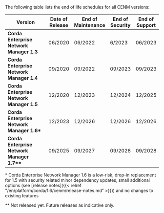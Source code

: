 The following table lists the end of life schedules for all CENM versions:

<style>
table th:first-of-type {
    width: 40%;
}
table th:nth-of-type(2) {
    width: 15%;
}
table th:nth-of-type(3) {
    width: 15%;
}
table th:nth-of-type(4) {
    width: 15%;
}
table th:nth-of-type(5) {
    width: 15%;
}
</style>

| Version                                        | Date of Release     | End of Maintenance     | End of Security     | End of Support     |
| ---------------------------------------------- | ------------------- | ---------------------- | ------------------- | ------------------ |
| **Corda Enterprise Network Manager 1.3**       | 06/2020             | 06/2022                | 6/2023              | 06/2023            |
| **Corda Enterprise Network Manager 1.4**       | 09/2020             | 09/2022                | 09/2023             | 09/2023            |
| **Corda Enterprise Network Manager 1.5**       | 12/2020             | 12/2023                | 12/2024             | 12/2025            |
| **Corda Enterprise Network Manager 1.6\***     | 12/2023             | 12/2026                | 12/2026             | 12/2026            |
| **Corda Enterprise Network Manager 1.7\*\***   | 09/2025             | 09/2027                | 09/2028             | 09/2028            |

\* Corda Enterprise Network Manager 1.6 is a low-risk, drop-in
replacement for 1.5 with security related minor dependency updates,
small additional options (see [release notes]({{< relref "/en/platform/corda/1.6/cenm/release-notes.md" >}})) and no changes to existing
features

** Not released yet. Future releases as indicative only.